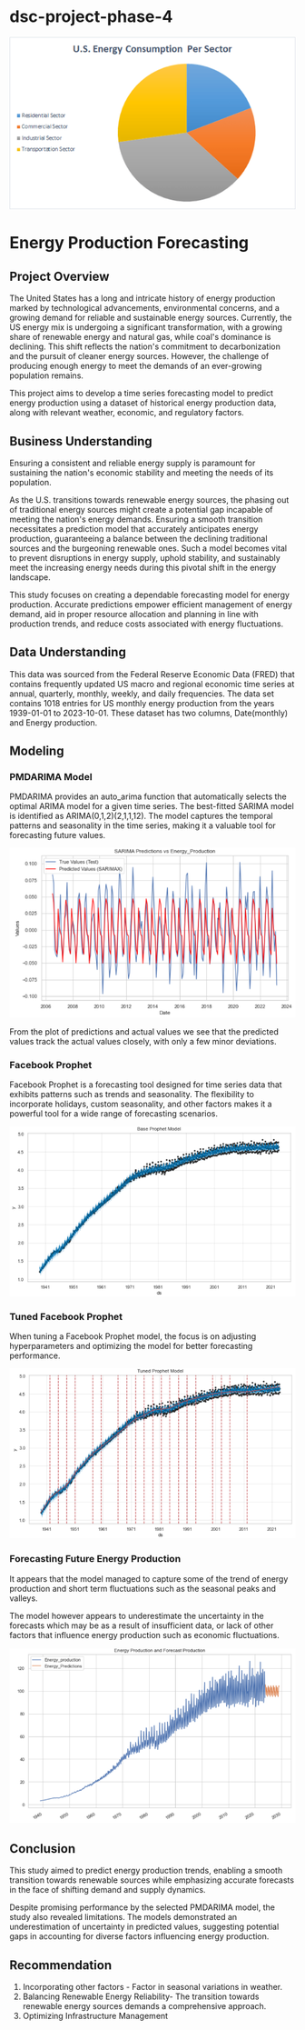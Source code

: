 # dsc-project-phase-4

![Example Image](./images/us-energy-chart.png)

# Energy Production Forecasting
## Project Overview
The United States has a long and intricate history of energy production marked by technological advancements, environmental concerns, and a growing demand for reliable and sustainable energy sources.
Currently, the US energy mix is undergoing a significant transformation, with a growing share of renewable energy and natural gas, while coal's dominance is declining. This shift reflects the nation's commitment to decarbonization and the pursuit of cleaner energy sources. However, the challenge of producing enough energy to meet the demands of an ever-growing population remains.

This project aims to develop a time series forecasting model to predict energy production using a dataset of historical energy production data, along with relevant weather, economic, and regulatory factors.

## Business Understanding
Ensuring a consistent and reliable energy supply is paramount for sustaining the nation's economic stability and meeting the needs of its population.

As the U.S. transitions towards renewable energy sources, the phasing out of traditional energy sources might create a potential gap incapable of meeting the nation's energy demands. Ensuring a smooth transition necessitates a prediction model that accurately anticipates energy production, guaranteeing a balance between the declining traditional sources and the burgeoning renewable ones. Such a model becomes vital to prevent disruptions in energy supply, uphold stability, and sustainably meet the increasing energy needs during this pivotal shift in the energy landscape.

This study focuses on creating a dependable forecasting model for energy production. Accurate predictions empower efficient management of energy demand, aid in proper resource allocation and planning in line with production trends, and reduce costs associated with energy fluctuations.

## Data Understanding
This data was sourced from the Federal Reserve Economic Data (FRED) that contains frequently updated US macro and regional economic time series at annual, quarterly, monthly, weekly, and daily frequencies.
The data set contains 1018 entries for US monthly energy production from the years 1939-01-01 to 2023-10-01. These dataset has two columns, Date(monthly) and Energy production.

## Modeling

### PMDARIMA Model
PMDARIMA provides an auto_arima function that automatically selects the optimal ARIMA model for a given time series. The best-fitted SARIMA model is identified as ARIMA(0,1,2)(2,1,1,12). The model captures the temporal patterns and seasonality in the time series, making it a valuable tool for forecasting future values.

![Example Image](./images/PMDarima_model.PNG)

From the plot of predictions and actual values we see that the predicted values track the actual values closely, with only a few minor deviations. 

### Facebook Prophet
Facebook Prophet is a forecasting tool designed for time series data that exhibits patterns such as trends and seasonality. The flexibility to incorporate holidays, custom seasonality, and other factors makes it a powerful tool for a wide range of forecasting scenarios.

![Example Image](./images/fb.PNG)

### Tuned Facebook Prophet
When tuning a Facebook Prophet model, the focus is on adjusting hyperparameters and optimizing the model for better forecasting performance. 

![Example Image](./images/fb_tuned.PNG)

### Forecasting Future Energy Production
It appears that the model managed to capture some of the trend of energy production and short term fluctuations such as the seasonal peaks and valleys.

The model however appears to underestimate the uncertainty in the forecasts which may be as a result of insufficient data, or lack of other factors that influence energy production such as economic fluctuations.

![Example Image](./images/Forecast_future.PNG)

## Conclusion
This study aimed to predict energy production trends, enabling a smooth transition towards renewable sources while emphasizing accurate forecasts in the face of shifting demand and supply dynamics.

Despite promising performance by the selected PMDARIMA model, the study also revealed limitations. The models demonstrated an underestimation of uncertainty in predicted values, suggesting potential gaps in accounting for diverse factors influencing energy production.

## Recommendation
1. Incorporating other factors - Factor in seasonal variations in weather.
2. Balancing Renewable Energy Reliability- The transition towards renewable energy sources demands a comprehensive approach.
3. Optimizing Infrastructure Management